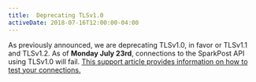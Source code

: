 ```yaml
---
title:  Deprecating TLSv1.0
activeDate: 2018-07-16T12:00:00-04:00
---
```


As previously announced, we are deprecating TLSv1.0, in favor or TLSv1.1 and TLSv1.2. As of **Monday July 23rd**, connections to the SparkPost API using TLSv1.0 will fail. [This support article provides information on how to test your connections.](https://www.sparkpost.com/docs/tech-resources/tlsv1-0-test-hostname/)
